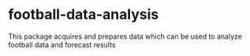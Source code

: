 # football-data-analysis

This package acquires and prepares data which can be used to analyze football data and forecast results
